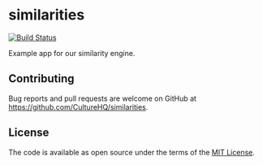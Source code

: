 # similarities

[![Build Status](https://github.com/CultureHQ/similarities/workflows/Push/badge.svg)](https://github.com/CultureHQ/similarities/actions)

Example app for our similarity engine.

## Contributing

Bug reports and pull requests are welcome on GitHub at https://github.com/CultureHQ/similarities.

## License

The code is available as open source under the terms of the [MIT License](https://opensource.org/licenses/MIT).
